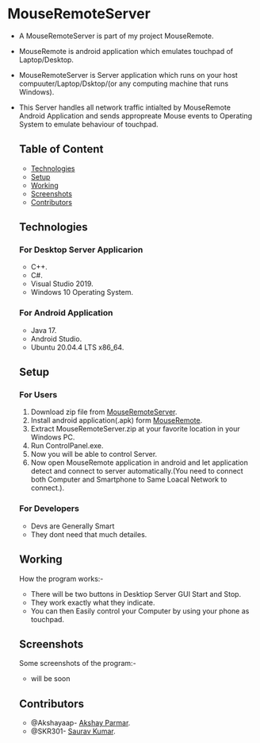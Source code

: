 # MouseRemoteServer

- A MouseRemoteServer is part of my project MouseRemote.
- MouseRemote is android application which emulates touchpad of Laptop/Desktop.
- MouseRemoteServer is Server application which runs on your host compuuter/Laptop/Dsktop/(or any computing machine that runs Windows).
- This Server handles all network traffic intialted by MouseRemote Android Application and sends appropreate Mouse events to Operating System to emulate behaviour of touchpad.
  
  ## Table of Content
  - [Technologies](#technologies)
  - [Setup](#setup)
  - [Working](#working)
  - [Screenshots](#screenshots)
  - [Contributors](#contributors)
  
  ## Technologies
  ### For Desktop Server Applicarion
  - C++.
  - C#.
  - Visual Studio 2019.
  - Windows 10 Operating System.
  ### For Android Application
  - Java 17.
  - Android Studio.
  - Ubuntu 20.04.4 LTS x86_64.
  ## Setup
  ### For Users
  1. Download zip file from [MouseRemoteServer](https://wwww.github.com/Akshayaap/MouseRemoteServer).
  2. Install android application(.apk) form [MouseRemote](https://wwww.github.com/Akshayaap/MouseRemote).
  3. Extract MouseRemoteServer.zip at your favorite location in your Windows PC.
  4. Run ControlPanel.exe.
  5. Now you will be able to control Server.
  6. Now open MouseRemote application in android and let application detect and connect to server automatically.(You need to connect both Computer and Smartphone  to Same Loacal Network to connect.).
  
  ### For Developers
  - Devs are Generally Smart
  - They dont need that much detailes.
  ## Working
  How the program works:-
  - There will be two buttons in Desktiop Server GUI Start and Stop.
  - They work exactly what they indicate.
  - You can then Easily control your Computer by using your phone as touchpad.
  
  ## Screenshots
  Some screenshots of the program:-
  - will be soon
  
  ## Contributors
  - @Akshayaap- [Akshay Parmar](https://github.com/Akshayaap).
  - @SKR301- [Saurav Kumar](https://github.com/SKR301).
